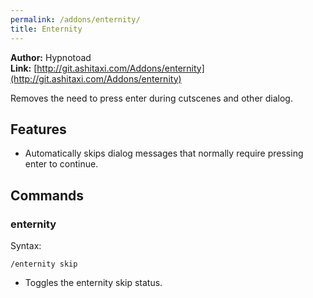 ```yaml
---
permalink: /addons/enternity/
title: Enternity
---
```


**Author:** Hypnotoad<br/>
**Link:** [http://git.ashitaxi.com/Addons/enternity](http://git.ashitaxi.com/Addons/enternity)

Removes the need to press enter during cutscenes and other dialog.

## Features

  * Automatically skips dialog messages that normally require pressing enter to continue.

## Commands

### enternity
Syntax:
```
/enternity skip
```
  * Toggles the enternity skip status.